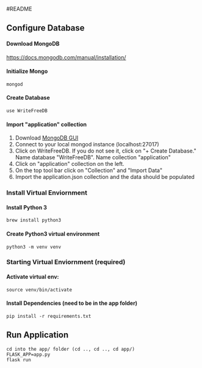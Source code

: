 #README
## Configure Database

#### Download MongoDB
https://docs.mongodb.com/manual/installation/

#### Initialize Mongo
```
mongod
```
#### Create Database
```
use WriteFreeDB
```
#### Import "application" collection
1. Download [MongoDB GUI](https://www.mongodb.com/products/compass) 
2. Connect to your local mongod instance (localhost:27017)
3. Click on WriteFreeDB. If you do not see it, click on "+ Create Database." Name database "WriteFreeDB". Name collection "application"
4. Click on "application" collection on the left. 
5. On the top tool bar click on "Collection" and "Import Data"
6. Import the application.json collection and the data should be populated


### Install Virtual Enviornment

#### Install Python 3 
```
brew install python3
```
#### Create Python3 virtual environment
```
python3 -m venv venv
```

### Starting Virtual Enviornment (required)

#### Activate virtual env:
```
source venv/bin/activate
```
#### Install Dependencies (need to be in the app folder)
```
pip install -r requirements.txt
```


## Run Application
```
cd into the app/ folder (cd .., cd .., cd app/)
FLASK_APP=app.py
flask run
```
